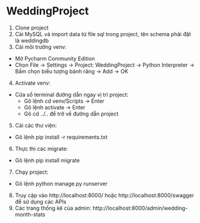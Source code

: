 # WeddingProject
1. Clone project
2. Cài MySQL và import data từ file sql trong project, tên schema phải đặt là weddingdb
3. Cài môi trường venv:
  - Mở Pycharm Community Edition
  - Chọn File -> Settings -> Project: WeddingProject -> Python Interpreter -> Bấm chọn biểu tượng bánh răng -> Add -> OK
4. Activate venv:
  - Cửa sổ terminal đường dẫn ngay vị trí project:
    + Gõ lệnh cd venv/Scripts -> Enter
    + Gõ lệnh activate -> Enter
    + Gõ cd ../.. để trở về đường dẫn project 
5. Cài các thư viện:
  - Gõ lệnh pip install -r requirements.txt
6. Thực thi các migrate: 
  - Gõ lệnh pip install migrate
7. Chạy project: 
  - Gõ lệnh python manage.py runserver
8.  Truy cập vào http://localhost:8000/ hoặc http://localhost:8000/swagger để sử dụng các APIs
9.  Các trang thống kê của admin: http://localhost:8000/admin/wedding-month-stats
